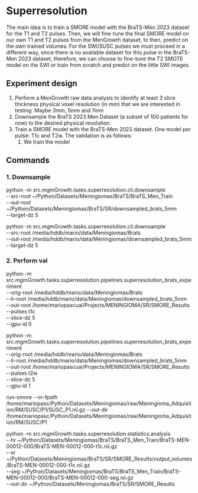 # Superresolution

The main idea is to train a SMORE model with the BraTS-Men 2023 dataset for the T1 and T2 pulses. Then, we will fine-tune the final SMORE model on our own T1 and T2 pulses from the MenGrowth dataset, to then, predict on the own trained volumes. For the SWI/SUSC pulses we must proceed in a different way, since there is no available dataset for this pulse in the BraTS-Men 2023 dataset, therefore, we can choose to fine-tune the T2 SMOTE model on the SWI or train from scratch and predict on the little SWI images.

## Experiment design

1. Perform a MenGrowth raw data analysis to identify at least 3 slice thickness physical voxel resolution (in mm) that we are interested in testing. Maybe 3mm, 5mm and 7mm
2. Downsample the BraTS 2023 Men Dataset (a subset of 100 patients for now) to the desired physical resolution.
3. Train a SMORE model with the BraTS-Men 2023 dataset. One model per pulse: T1c and T2w. The validation is as follows:
   1. We train the model 

## Commands

### 1. Downsample

python -m src.mgmGrowth.tasks.superresolution.cli.downsample \
  --src-root  ~/Python/Datasets/Meningiomas/BraTS/BraTS_Men_Train \
  --out-root  ~/Python/Datasets/Meningiomas/BraTS/SR/downsampled_brats_5mm \
  --target-dz 5

python -m src.mgmGrowth.tasks.superresolution.cli.downsample \
  --src-root  /media/hddb/mario/data/Meningiomas/Brats \
  --out-root  /media/hddb/mario/data/Meningiomas/downsampled_brats_5mm \
  --target-dz 5

### 2. Perform val

python -m src.mgmGrowth.tasks.superresolution.pipelines.superresolution_brats_experiment \
  --orig-root /media/hddb/mario/data/Meningiomas/Brats \
  --lr-root   /media/hddb/mario/data/Meningiomas/downsampled_brats_5mm \
  --out-root  /home/mariopascual/Projects/MENINGIOMA/SR/SMORE_Results \
  --pulses    t1c \
  --slice-dz  5 \
  --gpu-id    0

python -m src.mgmGrowth.tasks.superresolution.pipelines.superresolution_brats_experiment \
--orig-root /media/hddb/mario/data/Meningiomas/Brats \
--lr-root   /media/hddb/mario/data/Meningiomas/downsampled_brats_5mm \
--out-root  /home/mariopascual/Projects/MENINGIOMA/SR/SMORE_Results \
--pulses    t2w \
--slice-dz  5 \
--gpu-id    1

run-smore --in-fpath /home/mariopasc/Python/Datasets/Meningiomas/raw/Meningioma_Adquisition/RM/SUSC/P1/SUSC_P1.nii.gz --out-dir /home/mariopasc/Python/Datasets/Meningiomas/raw/Meningioma_Adquisition/RM/SUSC/P1

python -m src.mgmGrowth.tasks.superresolution.statistics.analysis \
  --hr  ~/Python/Datasets/Meningiomas/BraTS/BraTS_Men_Train/BraTS-MEN-00012-000/BraTS-MEN-00012-000-t1c.nii.gz \
  --sr  ~/Python/Datasets/Meningiomas/BraTS/SR/SMORE_Results/output_volumes/BraTS-MEN-00012-000-t1c.nii.gz \
  --seg ~/Python/Datasets/Meningiomas/BraTS/BraTS_Men_Train/BraTS-MEN-00012-000/BraTS-MEN-00012-000-seg.nii.gz \
  --out-dir ~/Python/Datasets/Meningiomas/BraTS/SR/SMORE_Results
